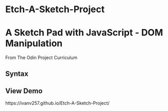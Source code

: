 # Etch-A-Sketch-Project
<h1>A Sketch Pad with JavaScript - DOM Manipulation</h1>
From The Odin Project Curriculum

<h2>Syntax</h2>



<h2>View Demo</h2>
https://ivanv257.github.io/Etch-A-Sketch-Project/
